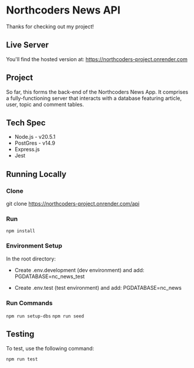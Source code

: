 # Northcoders News API

Thanks for checking out my project!

## Live Server

You'll find the hosted version at:
https://northcoders-project.onrender.com

## Project

So far, this forms the back-end of the Northcoders News App. It comprises a fully-functioning server that interacts with a database featuring article, user, topic and comment tables.

## Tech Spec

- Node.js - v20.5.1
- PostGres - v14.9
- Express.js
- Jest

## Running Locally

### Clone

git clone https://northcoders-project.onrender.com/api

### Run

`npm install`

### Environment Setup

In the root directory:

- Create .env.development (dev environment)
  and add: PGDATABASE=nc_news_test

- Create .env.test (test environment)
  and add: PGDATABASE=nc_news

### Run Commands

`npm run setup-dbs`
`npm run seed`

## Testing

To test, use the following command:

`npm run test`
